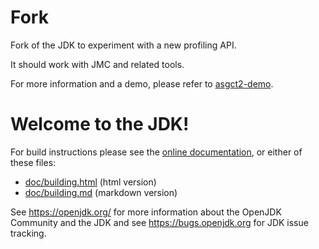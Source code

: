 
# Fork

Fork of the JDK to experiment with a new profiling API.

It should work with JMC and related tools.

For more information and a demo, please refer to [asgct2-demo](https://github.com/parttimenerd/asgct2-demo).



# Welcome to the JDK!

For build instructions please see the
[online documentation](https://openjdk.org/groups/build/doc/building.html),
or either of these files:

- [doc/building.html](doc/building.html) (html version)
- [doc/building.md](doc/building.md) (markdown version)

See <https://openjdk.org/> for more information about the OpenJDK
Community and the JDK and see <https://bugs.openjdk.org> for JDK issue
tracking.
